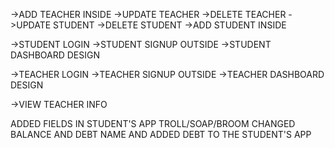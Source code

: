 ->ADD TEACHER INSIDE
->UPDATE TEACHER
->DELETE TEACHER
->UPDATE STUDENT
->DELETE STUDENT
->ADD STUDENT INSIDE

->STUDENT LOGIN
->STUDENT SIGNUP OUTSIDE
->STUDENT DASHBOARD DESIGN

->TEACHER LOGIN
->TEACHER SIGNUP OUTSIDE
->TEACHER DASHBOARD DESIGN

->VIEW TEACHER INFO

ADDED FIELDS IN STUDENT'S APP
TROLL/SOAP/BROOM
CHANGED BALANCE AND DEBT NAME
AND ADDED DEBT TO THE STUDENT'S APP

